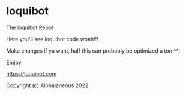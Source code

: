 # loquibot

The loquibot Repo!

Here you'll see loquibot code woah!!!

Make changes if ya want, half this can probably be optimized a ton ^^!

Emjoy.

https://loquibot.com

Copyright (c) Alphalaneous 2022

